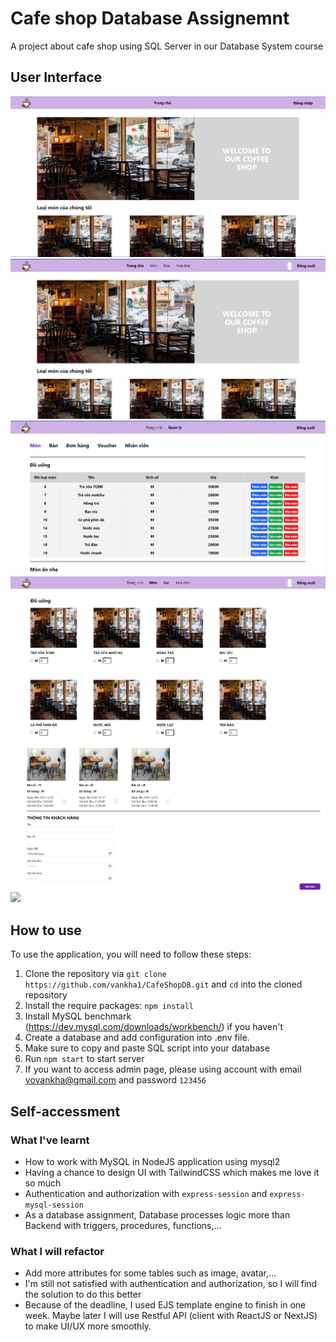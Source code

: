 # Cafe shop Database Assignemnt

A project about cafe shop using SQL Server in our Database System course

## User Interface
![](https://github.com/vankha1/CafeShopDB/blob/main/demo/homepage.png)
![](https://github.com/vankha1/CafeShopDB/blob/main/demo/staffhomepage.png)
![](https://github.com/vankha1/CafeShopDB/blob/main/demo/admin.png)
![](https://github.com/vankha1/CafeShopDB/blob/main/demo/dish.png)
![](https://github.com/vankha1/CafeShopDB/blob/main/demo/tablepage.png)
![](https://github.com/vankha1/CafeShopDB/blob/main/demo/invoice.png)

## How to use
To use the application, you will need to follow these steps:
1. Clone the repository via `git clone https://github.com/vankha1/CafeShopDB.git` and `cd` into the cloned repository
2. Install the require packages: `npm install`
3. Install MySQL benchmark (https://dev.mysql.com/downloads/workbench/) if you haven't
4. Create a database and add configuration into .env file.
5. Make sure to copy and paste SQL script into your database
6. Run `npm start` to start server
7. If you want to access admin page, please using account with email vovankha@gmail.com and password `123456`

## Self-accessment

### What I've learnt
- How to work with MySQL in NodeJS application using mysql2
- Having a chance to design UI with TailwindCSS which makes me love it so much
- Authentication and authorization with `express-session` and `express-mysql-session`
- As a database assignment, Database processes logic more than Backend with triggers, procedures, functions,...
### What I will refactor
- Add more attributes for some tables such as image, avatar,...
- I'm still not satisfied with authentication and authorization, so I will find the solution to do this better
- Because of the deadline, I used EJS template engine to finish in one week. Maybe later I will use Restful API (client with ReactJS or NextJS) to make UI/UX more smoothly.

